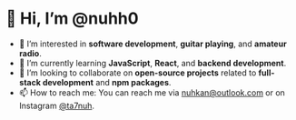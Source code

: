 # 👋 Hi, I’m @nuhh0

- 👀 I’m interested in **software development**, **guitar playing**, and **amateur radio**.
- 🌱 I’m currently learning **JavaScript**, **React**, and **backend development**.
- 💞️ I’m looking to collaborate on **open-source projects** related to **full-stack development** and **npm packages**.
- 📫 How to reach me: You can reach me via [nuhkan@outlook.com](mailto:nuhkan@outlook.com) or on Instagram [@ta7nuh](https://instagram.com/ta7nuh).

<!---
nuhh0/nuhh0 is a ✨ special ✨ repository because its `README.md` (this file) appears on your GitHub profile.
You can click the Preview link to take a look at your changes.
--->
